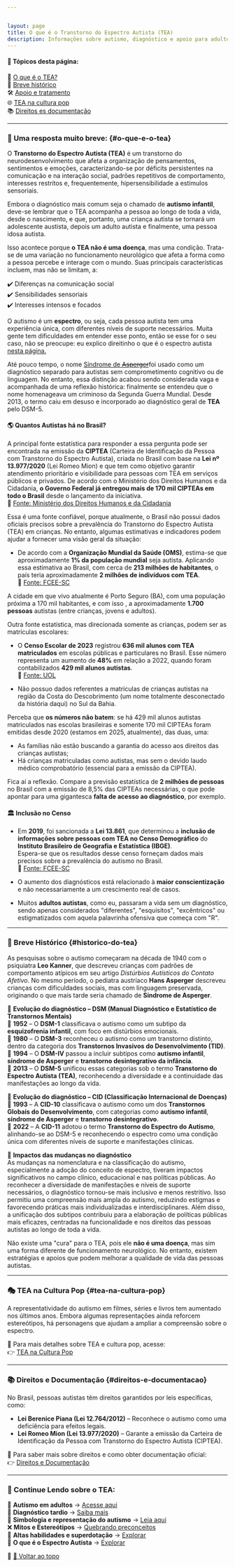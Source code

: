 ```yaml
---


layout: page
title: O que é o Transtorno do Espectro Autista (TEA)
description: Informações sobre autismo, diagnóstico e apoio para adultos autistas.
---
```


#### 📌 Tópicos desta página:
📖 [O que é o TEA?](#o-que-e-o-tea)  
📜 [Breve histórico](#historico-do-tea)  
🛠️ [Apoio e tratamento](#apoio-e-tratamento)  
🌐 [TEA na cultura pop](#tea-na-cultura-pop)  
📚 [Direitos es documentação](#direitos-e-documentacao)  

---

### 🧩 Uma resposta muito breve: {#o-que-e-o-tea}


O **Transtorno do Espectro Autista (TEA)** é um transtorno do neurodesenvolvimento que afeta a organização de pensamentos, sentimentos e emoções, caracterizando-se por déficits persistentes na comunicação e na interação social, padrões repetitivos de comportamento, interesses restritos e, frequentemente, hipersensibilidade a estímulos sensoriais.  

Embora o diagnóstico mais comum seja o chamado de **autismo infantil**, deve-se lembrar que o TEA acompanha a pessoa ao longo de toda a vida, desde o nascimento, e que, portanto, uma criança autista se tornará um adolescente austista, depois um adulto autista e finalmente, uma pessoa idosa autista.

Isso acontece porque **o TEA não é uma doença**, mas uma condição. Trata-se de uma variação no funcionamento neurológico que afeta a forma como a pessoa percebe e interage com o mundo. Suas principais características incluem, mas não se limitam, a:

✔️ Diferenças na comunicação social  
✔️ Sensibilidades sensoriais  
✔️ Interesses intensos e focados  

O autismo é um **espectro**, ou seja, cada pessoa autista tem uma experiência única, com diferentes níveis de suporte necessários. Muita gente tem dificuldades em entender esse ponto, então se esse for  o seu caso, não se preocupe: eu explico direitinho o que é o espectro autista [nesta página.](/pages/autismo/espectro.html)

Até pouco tempo, o nome [Síndrome de ~~Asperger~~](/pages/autismo/espectro.html)foi usado como um diagnóstico separado para autistas sem comprometimento cognitivo ou de linguagem. No entanto, essa distinção acabou sendo considerada vaga e acompanhada de uma reflexão histórica: finalmente se entendeu que o nome homenageava um criminoso da Segunda Guerra Mundial. Desde 2013, o termo caiu em desuso e incorporado ao diagnóstico geral de **TEA** pelo DSM-5.


#### 🌎 Quantos Autistas há no Brasil?

A principal fonte estatística para responder a essa pergunta pode ser encontrada na emissão da **CIPTEA** (Carteira de Identificação da Pessoa com Transtorno do Espectro Autista), criada no Brasil com base na **Lei nº 13.977/2020** (Lei Romeo Mion) e que tem como objetivo garantir atendimento prioritário e visibilidade para pessoas com TEA em serviços públicos e privados. De acordo com o Ministério dos Direitos Humanos e da Cidadania, **o Governo Federal já entregou mais de 170 mil CIPTEAs em todo o Brasil** desde o lançamento da iniciativa.  
  🔗 [Fonte: Ministério dos Direitos Humanos e da Cidadania](https://www.gov.br/mdh/pt-br/assuntos/noticias/governo-federal-entrega-mais-de-170-mil-carteiras-de-identificacao-da-pessoa-com-transtorno-do-espectro-autista-em-todo-o-pais)  

Essa é uma fonte confiável, porque atualmente, o Brasil não possui dados oficiais precisos sobre a prevalência do Transtorno do Espectro Autista (TEA) em crianças. No entanto, algumas estimativas e indicadores podem ajudar a fornecer uma visão geral da situação:  

- De acordo com a **Organização Mundial da Saúde (OMS)**, estima-se que aproximadamente **1% da população mundial** seja autista. Aplicando essa estimativa ao Brasil, com cerca de **213 milhões de habitantes**, o país teria aproximadamente **2 milhões de indivíduos com TEA**.  
  🔗 [Fonte: FCEE-SC](https://www.fcee.sc.gov.br/portal-do-autismo/8-categoria-institucional/9999-dados?utm_source=chatgpt.com)

A cidade em que vivo atualmente é Porto Seguro (BA), com uma população próxima a 170 mil habitantes, e com  isso , a aproximadamente **1.700 pessoas** autistas (entre crianças, jovens e adultos).   


Outra fonte estatística, mas direcionada somente as crianças, podem ser as matrículas escolares:

- O **Censo Escolar de 2023** registrou **636 mil alunos com TEA matriculados** em escolas públicas e particulares no Brasil. Esse número representa um aumento de **48%** em relação a 2022, quando foram contabilizados **429 mil alunos autistas**.  
  🔗 [Fonte: UOL](https://www.uol.com.br/vivabem/noticias/redacao/2024/04/02/numero-de-alunos-com-autismo-matriculados-nas-escolas-do-brasil-cresceu-48.htm?utm_source=chatgpt.com)  

- Não possuo dados referentes a matrículas de crianças autistas na região da Costa do Descobrimento (um nome totalmente desconectado da história daqui) no Sul da Bahia.


Perceba que **os números não batem**: se há 429 mil alunos autistas matriculados nas escolas brasileiras e somente 170 mil CIPTEAs foram emitidas desde 2020 (estamos em 2025, atualmente), das duas, uma:

- As famílias não estão buscando a garantia do acesso aos direitos das crianças autistas;
- Há crianças matriculadas como autistas, mas sem o devido laudo médico comprobatório (essencial para a emissão da CIPTEA).

Fica aí a reflexão. Compare a previsão estatística de **2 milhões de pessoas** no Brasil com a emissão de 8,5% das CIPTEAs necessárias, o que pode apontar para uma gigantesca **falta de acesso ao diagnóstico**, por exemplo.

#### 🏛️ Inclusão no Censo  

- Em **2019**, foi sancionada a **Lei 13.861**, que determinou a **inclusão de informações sobre pessoas com TEA no Censo Demográfico** do **Instituto Brasileiro de Geografia e Estatística (IBGE)**.  
  Espera-se que os resultados desse censo forneçam dados mais precisos sobre a prevalência do autismo no Brasil.  
  🔗 [Fonte: FCEE-SC](https://www.fcee.sc.gov.br/portal-do-autismo/8-categoria-institucional/9999-dados?utm_source=chatgpt.com)  

- O aumento dos diagnósticos está relacionado à **maior conscientização** e não necessariamente a um crescimento real de casos.  
- Muitos **adultos autistas**, como eu,  passaram a vida sem um diagnóstico, sendo apenas considerados "diferentes", "esquisitos", "excêntricos" ou estigmatizados com aquela palavrinha ofensiva que começa com "R".  


---

### 📜 Breve Histórico {#historico-do-tea}

As pesquisas sobre o autismo começaram na década de 1940 com o psiquiatra **Leo Kanner**, que descreveu crianças com padrões de comportamento atípicos em seu artigo *Distúrbios Autísticos do Contato Afetivo*. No mesmo período, o pediatra austríaco **Hans Asperger** descreveu crianças com dificuldades sociais, mas com linguagem preservada, originando o que mais tarde seria chamado de **Síndrome de Asperger**.  

📌 **Evolução do diagnóstico – DSM (Manual Diagnóstico e Estatístico de Transtornos Mentais)**  
📅 **1952** – O **DSM-1** classificava o autismo como um subtipo da **esquizofrenia infantil**, com foco em distúrbios emocionais.  
📅 **1980** – O **DSM-3** reconheceu o autismo como um transtorno distinto, dentro da categoria dos **Transtornos Invasivos do Desenvolvimento (TID)**.  
📅 **1994** – O **DSM-IV** passou a incluir subtipos como **autismo infantil**, **síndrome de Asperger** e **transtorno desintegrativo da infância**.  
📅 **2013** – O **DSM-5** unificou essas categorias sob o termo **Transtorno do Espectro Autista (TEA)**, reconhecendo a diversidade e a continuidade das manifestações ao longo da vida.  

📌 **Evolução do diagnóstico – CID (Classificação Internacional de Doenças)**  
📅 **1993** – A **CID-10** classificava o autismo como um dos **Transtornos Globais do Desenvolvimento**, com categorias como **autismo infantil**, **síndrome de Asperger** e **transtorno desintegrativo**.  
📅 **2022** – A **CID-11** adotou o termo **Transtorno do Espectro do Autismo**, alinhando-se ao DSM-5 e reconhecendo o espectro como uma condição única com diferentes níveis de suporte e manifestações clínicas.  

📌 **Impactos das mudanças no diagnóstico**  
As mudanças na nomenclatura e na classificação do autismo, especialmente a adoção do conceito de espectro, tiveram impactos significativos no campo clínico, educacional e nas políticas públicas. Ao reconhecer a diversidade de manifestações e níveis de suporte necessários, o diagnóstico tornou-se mais inclusivo e menos restritivo. Isso permitiu uma compreensão mais ampla do autismo, reduzindo estigmas e favorecendo práticas mais individualizadas e interdisciplinares. Além disso, a unificação dos subtipos contribuiu para a elaboração de políticas públicas mais eficazes, centradas na funcionalidade e nos direitos das pessoas autistas ao longo de toda a vida.

Não existe uma "cura" para o TEA, pois ele **não é uma doença**, mas sim uma forma diferente de funcionamento neurológico. No entanto, existem estratégias e apoios que podem melhorar a qualidade de vida das pessoas autistas.


---

### 🎭 TEA na Cultura Pop {#tea-na-cultura-pop}

A representatividade do autismo em filmes, séries e livros tem aumentado nos últimos anos. Embora algumas representações ainda reforcem estereótipos, há personagens que ajudam a ampliar a compreensão sobre o espectro.

📌 Para mais detalhes sobre TEA e cultura pop, acesse:  
👉 [TEA na Cultura Pop](/pages/autismo/namidia.html)  

---

### 📚 Direitos e Documentação {#direitos-e-documentacao}

No Brasil, pessoas autistas têm direitos garantidos por leis específicas, como:  

- **Lei Berenice Piana (Lei 12.764/2012)** – Reconhece o autismo como uma deficiência para efeitos legais.  
- **Lei Romeo Mion (Lei 13.977/2020)** – Garante a emissão da Carteira de Identificação da Pessoa com Transtorno do Espectro Autista (CIPTEA).  

📌 Para saber mais sobre direitos e como obter documentação oficial:  
👉 [Direitos e Documentação](/pages/autismo/direitos.html)  

---

### 🔎 Continue Lendo sobre o TEA:  

🧩 **Autismo em adultos** → [Acesse aqui](/pages/autismo/teadultos.html)  
📌 **Diagnóstico tardio** → [Saiba mais](/pages/autismo/diagnosticotardio.html)  
🎨 **Simbologia e representação do autismo** → [Leia aqui](/pages/autismo/identificadao.html)  
❌ **Mitos e Estereótipos** → [Quebrando preconceitos](/pages/autismo/mitos.html)  
🌟 **Altas habilidades e superdotação** → [Explorar](/pages/autismo/habilidades.html)  
🌟 **O que é o Espectro Autista** → [Explorar](/pages/autismo/espectro.html)

📌 [🔼 Voltar ao topo](#top)
